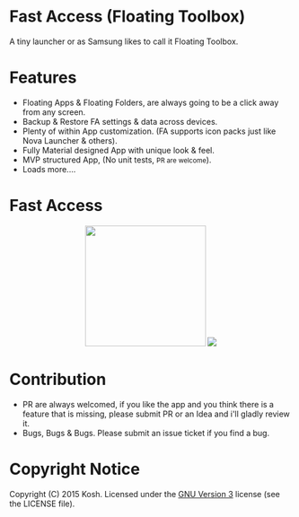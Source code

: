 # Fast Access (Floating Toolbox)
A tiny launcher or as Samsung likes to call it Floating Toolbox.

Features 
======
* Floating Apps & Floating Folders, are always going to be a click away from any screen.
* Backup & Restore FA settings & data across devices.
* Plenty of within App customization. (FA supports icon packs just like Nova Launcher & others).
* Fully Material designed App with unique look & feel.
* MVP structured App, (No unit tests, <small>PR are welcome</small>).
* Loads more....



Fast Access 
=======

<p align="center">
<img src="https://raw.github.com/k0shk0sh/Fast-Access-Floating-Toolbox-/master/art/web_hi_res_512.png" width="215" height="215"/>
<img src="https://raw.github.com/k0shk0sh/Fast-Access-Floating-Toolbox-/master/art/1024x500.png"/>
</p>


# Contribution

- PR are always welcomed, if you like the app and you think there is a feature that is missing, please submit PR or an Idea 
and i'll gladly review it.
- Bugs, Bugs & Bugs. Please submit an issue ticket if you find a bug.

# Copyright Notice

Copyright (C) 2015 Kosh.
Licensed under the [GNU Version 3](https://www.gnu.org/licenses/gpl-3.0.en.html)
license (see the LICENSE file).


